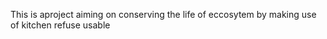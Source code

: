 This is aproject aiming on conserving the life of eccosytem by making use of kitchen refuse usable 
